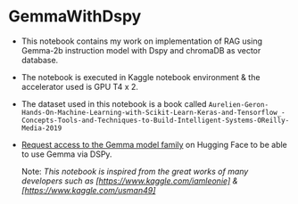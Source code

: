 # GemmaWithDspy

* This notebook contains my work on implementation of RAG using Gemma-2b instruction model with Dspy and chromaDB as vector database.
* The notebook is executed in Kaggle notebook environment & the accelerator used is GPU T4 x 2.
* The dataset used in this notebook is a book called `Aurelien-Geron-Hands-On-Machine-Learning-with-Scikit-Learn-Keras-and-Tensorflow_-Concepts-Tools-and-Techniques-to-Build-Intelligent-Systems-OReilly-Media-2019`
* [Request access to the Gemma model family](https://huggingface.co/google/gemma-7b-it) on Hugging Face to be able to use Gemma via DSPy.

  Note: _This notebook is inspired from the great works of many developers such as [https://www.kaggle.com/iamleonie] & [https://www.kaggle.com/usman49]_
